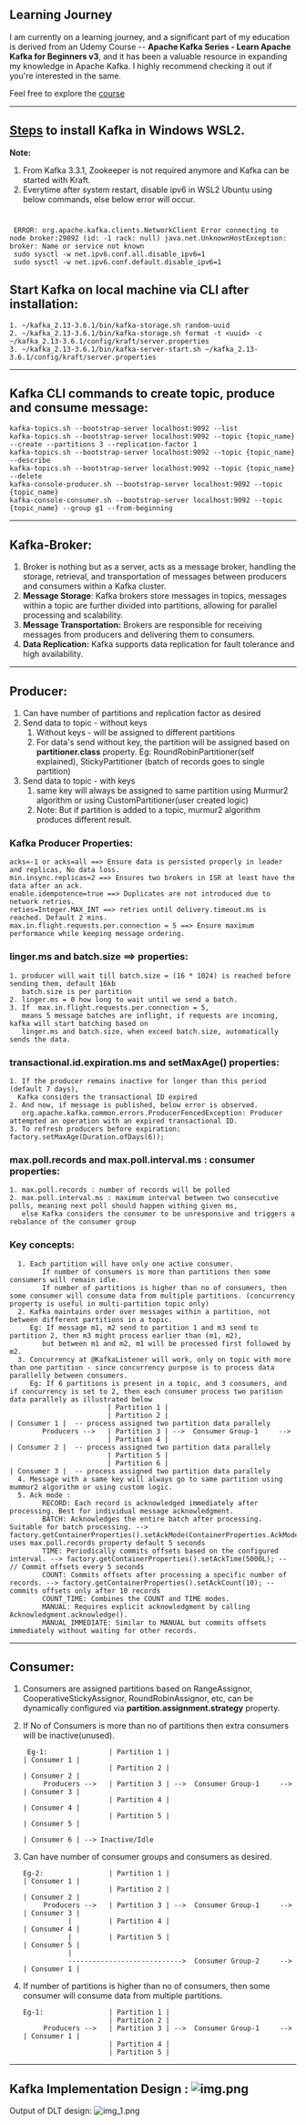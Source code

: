 ## Learning Journey

I am currently on a learning journey, and a significant part of my education is derived from an Udemy Course -- **Apache Kafka Series - Learn Apache Kafka for Beginners v3**, and it has been a valuable resource in expanding my knowledge in Apache Kafka. I highly recommend checking it out if you're interested in the same.

Feel free to explore the <a href="https://www.udemy.com/course/apache-kafka/?utm_source=adwords&utm_medium=udemyads&utm_campaign=DSA_Catchall_la.EN_cc.INDIA&utm_content=deal4584&utm_term=_._ag_82569850245_._ad_533220805574_._kw__._de_c_._dm__._pl__._ti_aud-2268488108799%3Adsa-437115340933_._li_1007809_._pd__._&matchtype=&gad_source=1&gclid=CjwKCAiA2pyuBhBKEiwApLaIO2YJDJjGbCvAZQNVV_lgOFPQ0G3qy2oNqGb92AxhXO7Y_SpPtjzr3hoCzaAQAvD_BwE)https://www.udemy.com/course/apache-kafka/?utm_source=adwords&utm_medium=udemyads&utm_campaign=DSA_Catchall_la.EN_cc.INDIA&utm_content=deal4584&utm_term=_._ag_82569850245_._ad_533220805574_._kw__._de_c_._dm__._pl__._ti_aud-2268488108799%3Adsa-437115340933_._li_1007809_._pd__._&matchtype=&gad_source=1&gclid=CjwKCAiA2pyuBhBKEiwApLaIO2YJDJjGbCvAZQNVV_lgOFPQ0G3qy2oNqGb92AxhXO7Y_SpPtjzr3hoCzaAQAvD_BwE">course</a>

-----------------------------------------------------------------------------
<a href="https://www.conduktor.io/kafka/how-to-install-apache-kafka-on-windows-without-zookeeper-kraft-mode">Steps</a> to install Kafka in Windows WSL2.
-----------------------------------------------------------------------------
**Note:**
1. From Kafka 3.3.1, Zookeeper is not required anymore and Kafka can be started with Kraft.
2. Everytime after system restart, disable ipv6 in WSL2 Ubuntu using below commands, else below error will occur.
#
     ERROR: org.apache.kafka.clients.NetworkClient Error connecting to node broker:29092 (id: -1 rack: null) java.net.UnknownHostException: broker: Name or service not known
     sudo sysctl -w net.ipv6.conf.all.disable_ipv6=1
     sudo sysctl -w net.ipv6.conf.default.disable_ipv6=1

## Start Kafka on local machine via CLI after installation: 
    1. ~/kafka_2.13-3.6.1/bin/kafka-storage.sh random-uuid
    2. ~/kafka_2.13-3.6.1/bin/kafka-storage.sh format -t <uuid> -c ~/kafka_2.13-3.6.1/config/kraft/server.properties
    3. ~/kafka_2.13-3.6.1/bin/kafka-server-start.sh ~/kafka_2.13-3.6.1/config/kraft/server.properties

-----------------------------------------------------------------------

## Kafka CLI commands to create topic, produce and consume message:
```
kafka-topics.sh --bootstrap-server localhost:9092 --list
kafka-topics.sh --bootstrap-server localhost:9092 --topic {topic_name} --create --partitions 3 --replication-factor 1
kafka-topics.sh --bootstrap-server localhost:9092 --topic {topic_name} --describe
kafka-topics.sh --bootstrap-server localhost:9092 --topic {topic_name} --delete
kafka-console-producer.sh --bootstrap-server localhost:9092 --topic {topic_name} 
kafka-console-consumer.sh --bootstrap-server localhost:9092 --topic {topic_name} --group g1 --from-beginning
```

------------------------------------------------------------------------------------------------------------------
## Kafka-Broker: 
1. Broker is nothing but as a server, acts as a message broker, handling the storage, retrieval, and 
   transportation of messages between producers and consumers within a Kafka cluster.
2. **Message Storage**: Kafka brokers store messages in topics, messages within a topic are further divided into partitions,
   allowing for parallel processing and scalability.
3. **Message Transportation:**
   Brokers are responsible for receiving messages from producers and delivering them to consumers.
4. **Data Replication:** Kafka supports data replication for fault tolerance and high availability.
------------------------------------------------------------------------------------------------------------------
## Producer:
1. Can have number of partitions and replication factor as desired
2. Send data to topic - without keys 
   1. Without keys - will be assigned to different partitions
   2. For data's send without key, the partition will be assigned based on **partitioner.class** property.
      Eg: RoundRobinPartitioner(self explained), StickyPartitioner (batch of records goes to single partition)
3. Send data to topic - with keys
   1. same key will always be assigned to same partition using Murmur2 algorithm or 
         using CustomPartitioner(user created logic)
   2. Note: But if partition is added to a topic, murmur2 algorithm produces different result.

### Kafka Producer Properties:
    acks=-1 or acks=all ==> Ensure data is persisted properly in leader and replicas, No data loss.
    min.insync.replicas=2 ==> Ensures two brokers in ISR at least have the data after an ack.
    enable.idempotence=true ==> Duplicates are not introduced due to network retries.
    reties=Integer.MAX_INT ==> retries until delivery.timeout.ms is reached. Default 2 mins.
    max.in.flight.requests.per.connection = 5 ==> Ensure maximum performance while keeping message ordering.
    
###  linger.ms and batch.size ==> properties:
    1. producer will wait till batch.size = (16 * 1024) is reached before sending them, default 16kb  
       batch.size is per partition
    2. linger.ms = 0 how long to wait until we send a batch. 
    3. If  max.in.flight.requests.per.connection = 5, 
       means 5 message batches are inflight, if requests are incoming, kafka will start batching based on
       linger.ms and batch.size, when exceed batch.size, automatically sends the data.

### transactional.id.expiration.ms and setMaxAge() properties:
    1. If the producer remains inactive for longer than this period (default 7 days), 
      Kafka considers the transactional ID expired
    2. And now, if message is published, below error is observed.
       org.apache.kafka.common.errors.ProducerFencedException: Producer attempted an operation with an expired transactional ID.
    3. To refresh producers before expiration: factory.setMaxAge(Duration.ofDays(6));

### max.poll.records and max.poll.interval.ms : consumer properties:
    1. max.poll.records : number of records will be polled
    2. max.poll.interval.ms : maximum interval between two consecutive polls, meaning next poll should happen withing given ms, 
       else Kafka considers the consumer to be unresponsive and triggers a rebalance of the consumer group

### Key concepts:
      1. Each partition will have only one active consumer. 
            If number of consumers is more than partitions then some consumers will remain idle.
            If number of partitions is higher than no of consumers, then some consumer will consume data from multiple partitions. (concurrency property is useful in multi-partition topic only)
      2. Kafka maintains order over messages within a partition, not between different partitions in a topic.
         Eg: If message m1, m2 send to partition 1 and m3 send to partition 2, then m3 might process earlier than (m1, m2), 
            but between m1 and m2, m1 will be processed first followed by m2. 
      3. Concurrency at @KafkaListener will work, only on topic with more than one partition - since concurrency purpose is to process data parallelly between consumers.
         Eg: If 6 partitions is present in a topic, and 3 consumers, and if concurrency is set to 2, then each consumer process two parition data parallely as illustrated below
                            | Partition 1 |                                
                            | Partition 2 |                                 | Consumer 1 |  -- process assigned two partition data parallely
            Producers -->   | Partition 3 | -->  Consumer Group-1     -->    
                            | Partition 4 |                                 | Consumer 2 |  -- process assigned two partition data parallely
                            | Partition 5 |                                  
                            | Partition 6 |                                 | Consumer 3 |  -- process assigned two partition data parallely
      4. Message with a same key will always go to same partition using mummur2 algorithm or using custom logic.
      5. Ack mode :
            RECORD: Each record is acknowledged immediately after processing. Best for individual message acknowledgment.
            BATCH: Acknowledges the entire batch after processing. Suitable for batch processing. --> factory.getContainerProperties().setAckMode(ContainerProperties.AckMode.BATCH); uses max.poll.records property default 5 seconds
            TIME: Periodically commits offsets based on the configured interval. --> factory.getContainerProperties().setAckTime(5000L); -- // Commit offsets every 5 seconds
            COUNT: Commits offsets after processing a specific number of records. --> factory.getContainerProperties().setAckCount(10); -- commits offsets only after 10 records
            COUNT_TIME: Combines the COUNT and TIME modes.  
            MANUAL: Requires explicit acknowledgment by calling Acknowledgment.acknowledge(). 
            MANUAL_IMMEDIATE: Similar to MANUAL but commits offsets immediately without waiting for other records.

----------------------------------------------------------------------------------------------------
## Consumer: 
1. Consumers are assigned partitions based on RangeAssignor, CooperativeStickyAssignor, RoundRobinAssignor, etc,
   can be dynamically configured via **partition.assignment.strategy** property.
2. If No of Consumers is more than no of partitions then extra consumers will be inactive(unused).
 
        Eg-1:               | Partition 1 |                                 | Consumer 1 | 
                            | Partition 2 |                                 | Consumer 2 | 
            Producers -->   | Partition 3 | -->  Consumer Group-1     -->   | Consumer 3 | 
                            | Partition 4 |                                 | Consumer 4 | 
                            | Partition 5 |                                 | Consumer 5 | 
                                                                            | Consumer 6 | --> Inactive/Idle  
3. Can have number of consumer groups and consumers as desired.

       Eg-2:                | Partition 1 |                                 | Consumer 1 | 
                            | Partition 2 |                                 | Consumer 2 | 
            Producers -->   | Partition 3 | -->  Consumer Group-1     -->   | Consumer 3 | 
                  |         | Partition 4 |                                 | Consumer 4 | 
                  |         | Partition 5 |                                 | Consumer 5 | 
                  |
                  ---------------------------->  Consumer Group-2     -->   | Consumer 1 |  
4. If number of partitions is higher than no of consumers, then some consumer will consume data from multiple partitions.

       Eg-1:                | Partition 1 |                                 
                            | Partition 2 |                                 
            Producers -->   | Partition 3 | -->  Consumer Group-1     -->   | Consumer 1 | 
                            | Partition 4 |                                 
                            | Partition 5 |                                 

-----------------------------------------------------------------------
Kafka Implementation Design :
![img.png](img.png)
-----------------------------------------------------------------------
Output of DLT design: 
![img_1.png](img_1.png)
